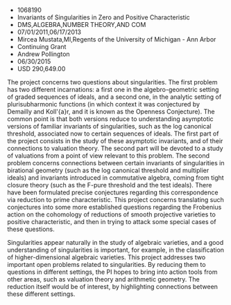 
* 1068190
* Invariants of Singularities in Zero and Positive Characteristic
* DMS,ALGEBRA,NUMBER THEORY,AND COM
* 07/01/2011,06/17/2013
* Mircea Mustata,MI,Regents of the University of Michigan - Ann Arbor
* Continuing Grant
* Andrew Pollington
* 06/30/2015
* USD 290,649.00

The project concerns two questions about singularities. The first problem has
two different incarnations: a first one in the algebro-geometric setting of
graded sequences of ideals, and a second one, in the analytic setting of
plurisubharmonic functions (in which context it was conjectured by Demailly and
Koll\'{a}r, and it is known as the Openness Conjecture). The common point is
that both versions reduce to understanding asymptotic versions of familiar
invariants of singularities, such as the log canonical threshold, associated now
to certain sequences of ideals. The first part of the project consists in the
study of these asymptotic invariants, and of their connections to valuation
theory. The second part will be devoted to a study of valuations from a point of
view relevant to this problem. The second problem concerns connections between
certain invariants of singularities in birational geometry (such as the log
canonical threshold and multiplier ideals) and invariants introduced in
commutative algebra, coming from tight closure theory (such as the F-pure
threshold and the test ideals). There have been formulated precise conjectures
regarding this correspondence via reduction to prime characteristic. This
project concerns translating such conjectures into some more established
questions regarding the Frobenius action on the cohomology of reductions of
smooth projective varieties to positive characteristic, and then in trying to
attack some special cases of these questions.

Singularities appear naturally in the study of algebraic varieties, and a good
understanding of singularities is important, for example, in the classification
of higher-dimensional algebraic varieties. This project addresses two important
open problems related to singularities. By reducing them to questions in
different settings, the PI hopes to bring into action tools from other areas,
such as valuation theory and arithmetic geometry. The reduction itself would be
of interest, by highlighting connections between these different settings.
